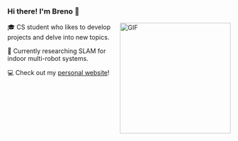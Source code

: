 ### Hi there! I'm Breno 👋 
<a href="https://atta.brenocq.com/"><img align="right" alt="GIF" src="https://storage.googleapis.com/atta-images/docs/boids/boids-basic.gif" height=250px/></a>

🎓 CS student who likes to develop projects and delve into new topics.

🔬 Currently researching SLAM for indoor multi-robot systems.

💻 Check out my [personal website](https://brenocq.com/)! 
